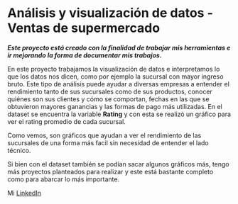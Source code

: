 # Análisis y visualización de datos - Ventas de supermercado

**_Este proyecto está creado con la finalidad de trabajar mis herramientas e ir mejorando la forma de documentar mis trabajos._**

En este proyecto trabajamos la visualización de datos e interpretamos lo que los datos nos dicen, como por ejemplo la sucursal con mayor ingreso bruto. Este tipo de análisis puede ayudar a diversas empresas a entender el rendimiento tanto de sus sucursales como de sus productos, conocer quiénes son sus clientes y cómo se comportan, fechas en las que se obtuvieron mayores ganancias y las formas de pago más utilizadas.
En el dataset se encuentra la variable **Rating** y con esta se realizó un gráfico para ver el rating promedio de cada sucursal.

Como vemos, son gráficos que ayudan a ver el rendimiento de las sucursales de una forma más facil sin necesidad de entender el lado técnico.

Si bien con el dataset también se podían sacar algunos gráficos más, tengo más proyectos planteados para realizar y este está bastante completo como para abarcar lo más importante.

Mi [LinkedIn](https://www.linkedin.com/in/rodrigoalegre1/)
